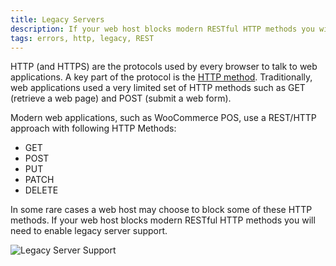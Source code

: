 ```yaml
---
title: Legacy Servers
description: If your web host blocks modern RESTful HTTP methods you will need to enable legacy server support.
tags: errors, http, legacy, REST
---
```


HTTP (and HTTPS) are the protocols used by every browser to talk to web applications. 
A key part of the protocol is the [HTTP method](https://tools.ietf.org/html/rfc2616#section-5.1.1). 
Traditionally, web applications used a very limited set of HTTP methods such as GET (retrieve a web page) and POST (submit a web form). 

Modern web applications, such as WooCommerce POS, use a REST/HTTP approach with following HTTP Methods:
   
   * GET
   * POST
   * PUT
   * PATCH
   * DELETE

In some rare cases a web host may choose to block some of these HTTP methods. 
If your web host blocks modern RESTful HTTP methods you will need to enable legacy server support.

![Legacy Server Support](https://wcpos.com/wp-content/uploads/2016/06/enable-legacy-server-support.png "WP Admin > POS > Settings > Tools > Enable legacy server support")